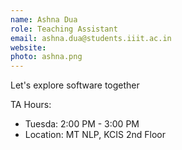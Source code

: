 ```yaml
---
name: Ashna Dua
role: Teaching Assistant
email: ashna.dua@students.iiit.ac.in
website:
photo: ashna.png
---
```


Let's explore software together

TA Hours: 
- Tuesda: 2:00 PM - 3:00 PM
- Location: MT NLP, KCIS 2nd Floor